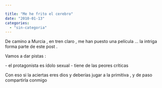 ```yaml
---

title: "Me he frito el cerebro"
date: "2010-01-13"
categories: 
  - "sin-categoria"
---
```


De camino a Murcia , en tren claro , me han puesto una película ... la intriga forma parte de este post .

Vamos a dar pistas :

\- el protagonista es ídolo sexual - tiene de las peores críticas

Con eso si la aciertas eres dios y deberías jugar a la primitiva , y de paso compartirla conmigo
